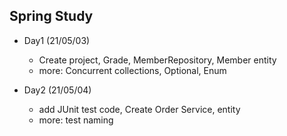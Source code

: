 
## Spring Study 

- Day1 (21/05/03) 
    - Create project, Grade, MemberRepository, Member entity
    - more: Concurrent collections, Optional, Enum

- Day2 (21/05/04)
    - add JUnit test code, Create Order Service, entity
    - more: test naming